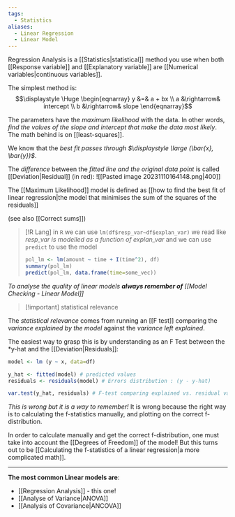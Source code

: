 ```yaml
---
tags:
  - Statistics
aliases:
  - Linear Regression
  - Linear Model
---
```

Regression Analysis is a [[Statistics|statistical]] method you use when both [[Response variable]] and [[Explanatory variable]] are [[Numerical variables|continuous variables]].

The simplest method is:
$$\displaystyle \Huge \begin{eqnarray} 
y &=& a + bx \\
a &\rightarrow& intercept \\
b &\rightarrow& slope
\end{eqnarray}$$

The parameters have the *maximum likelihood* with the data. In other words, *find the values of the slope and intercept that make the data most likely*. The math behind is on [[least-squares]].

We know that the *best fit passes through $\displaystyle \large (\bar{x}, \bar{y})$*.

The *difference* between the *fitted line and the original data point* is called [[Deviation|Residual]] (in red):
![[Pasted image 20231110164148.png|400]]

The [[Maximum Likelihood]] model is defined as [[how to find the best fit of linear regression|the model that minimises the sum of the squares of the residuals]] 

(see also [[Correct sums]])


>[!R Lang]
>in `R` we can use `lm(df$resp_var~df$explan_var)`
>we read like *resp_var is modelled as a function of explan_var*
>and we can use `predict` to use the model
>```R
>pol_lm <- lm(amount ~ time + I(time^2), df)
>summary(pol_lm)
>predict(pol_lm, data.frame(time=some_vec))
>```

*To analyse the quality of linear models **always remember of** [[Model Checking - Linear Model]]*

>[!important] statistical relevance

The *statistical relevance* comes from running an [[F test]] comparing the *variance explained by the model* against the *variance left explained*.

The easiest way to grasp this is by understanding as an F Test between the *y-hat and the [[Deviation|Residuals]]:
```R
model <- lm (y ~ x, data=df)

y_hat <- fitted(model) # predicted values
residuals <- residuals(model) # Errors distribution : (y - y-hat)

var.test(y_hat, residuals) # F-test comparing explained vs. residual variance
```

*This is wrong but it is a way to remember!* It is wrong because the right way is to calculating the f-statistics manually, and plotting on the correct f-distribution.

In order to calculate manually and get the correct f-distribution, one must take into account the [[Degrees of Freedom]] of the model! But this turns out to be [[Calculating the f-statistics of a linear regression|a more complicated math]].

---

**The most common Linear models are**:
- [[Regression Analysis]] - this one!
- [[Analyse of Variance|ANOVA]]
- [[Analysis of Covariance|ANCOVA]]
